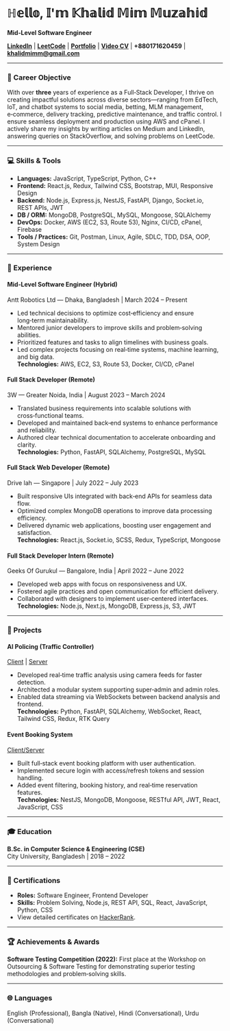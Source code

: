 # ℍ𝕖𝕝𝕝𝕠, 𝕀'𝕞 𝕂𝕙𝕒𝕝𝕚𝕕 𝕄𝕚𝕞 𝕄𝕦𝕫𝕒𝕙𝕚𝕕

**Mid‑Level Software Engineer**

**[LinkedIn](https://www.linkedin.com/in/khalidmimmuzahid/)** | **[LeetCode](https://www.leetcode.com/u/KhalidMimMuzahid)** | **[Portfolio](https://khalid-mim-muzahid.web.app/)** | **[Video CV](https://youtu.be/iFN7BDz3O54)** | **+880171620459** | **[khalidmimm@gmail.com](mailto:khalidmimm@gmail.com)**

---

### 🎯 Career Objective

With over **three** years of experience as a Full‑Stack Developer, I thrive on creating impactful solutions across diverse sectors—ranging from EdTech, IoT, and chatbot systems to social media, betting, MLM management, e‑commerce, delivery tracking, predictive maintenance, and traffic control. I ensure seamless deployment and production using AWS and cPanel. I actively share my insights by writing articles on Medium and LinkedIn, answering queries on StackOverflow, and solving problems on LeetCode.

---

### 💻 Skills & Tools

- **Languages:** JavaScript, TypeScript, Python, C++  
- **Frontend:** React.js, Redux, Tailwind CSS, Bootstrap, MUI, Responsive Design  
- **Backend:** Node.js, Express.js, NestJS, FastAPI, Django, Socket.io, REST APIs, JWT  
- **DB / ORM:** MongoDB, PostgreSQL, MySQL, Mongoose, SQLAlchemy  
- **DevOps:** Docker, AWS (EC2, S3, Route 53), Nginx, CI/CD, cPanel, Firebase  
- **Tools / Practices:** Git, Postman, Linux, Agile, SDLC, TDD, DSA, OOP, System Design  

---

### 💼 Experience

#### Mid‑Level Software Engineer (Hybrid)  
Antt Robotics Ltd — Dhaka, Bangladesh | March 2024 – Present
- Led technical decisions to optimize cost‑efficiency and ensure long‑term maintainability.  
- Mentored junior developers to improve skills and problem‑solving abilities.  
- Prioritized features and tasks to align timelines with business goals.  
- Led complex projects focusing on real‑time systems, machine learning, and big data.  
**Technologies:** AWS, EC2, S3, Route 53, Docker, CI/CD, cPanel  

#### Full Stack Developer (Remote)  
3W — Greater Noida, India | August 2023 – March 2024
- Translated business requirements into scalable solutions with cross‑functional teams.  
- Developed and maintained back‑end systems to enhance performance and reliability.  
- Authored clear technical documentation to accelerate onboarding and clarity.  
**Technologies:** Python, FastAPI, SQLAlchemy, PostgreSQL, MySQL  

#### Full Stack Web Developer (Remote)  
Drive lah — Singapore | July 2022 – July 2023
- Built responsive UIs integrated with back‑end APIs for seamless data flow.  
- Optimized complex MongoDB operations to improve data processing efficiency.  
- Delivered dynamic web applications, boosting user engagement and satisfaction.  
**Technologies:** React.js, Socket.io, SCSS, Redux, TypeScript, Mongoose  

#### Full Stack Developer Intern (Remote)  
Geeks Of Gurukul — Bangalore, India | April 2022 – June 2022
- Developed web apps with focus on responsiveness and UX.  
- Fostered agile practices and open communication for efficient delivery.  
- Collaborated with designers to implement user‑centered interfaces.  
**Technologies:** Node.js, Next.js, MongoDB, Express.js, S3, JWT  

---

### 🚀 Projects

#### AI Policing (Traffic Controller)  
[Client](https://github.com/KhalidMimMuzahid/AI_policing_reactjs_app) | [Server](https://github.com/KhalidMimMuzahid/ai_policing_fastapi)  
- Developed real‑time traffic analysis using camera feeds for faster detection.  
- Architected a modular system supporting super‑admin and admin roles.  
- Enabled data streaming via WebSockets between backend analysis and frontend.  
**Technologies:** Python, FastAPI, SQLAlchemy, WebSocket, React, Tailwind CSS, Redux, RTK Query  

#### Event Booking System  
[Client/Server](https://github.com/KhalidMimMuzahid/Event_Booking_System)  
- Built full‑stack event booking platform with user authentication.  
- Implemented secure login with access/refresh tokens and session handling.  
- Added event filtering, booking history, and real‑time reservation features.  
**Technologies:** NestJS, MongoDB, Mongoose, RESTful API, JWT, React, JavaScript, CSS  

---

### 🎓 Education

**B.Sc. in Computer Science & Engineering (CSE)**  
City University, Bangladesh | 2018 – 2022  

---

### 📜 Certifications

- **Roles:** Software Engineer, Frontend Developer  
- **Skills:** Problem Solving, Node.js, REST API, SQL, React, JavaScript, Python, CSS  
- View detailed certificates on [HackerRank](https://www.hackerrank.com/KhalidMimMuzahid).  

---

### 🏆 Achievements & Awards

**Software Testing Competition (2022):** First place at the Workshop on Outsourcing & Software Testing for demonstrating superior testing methodologies and problem‑solving skills.  

---

### 🌐 Languages

English (Professional), Bangla (Native), Hindi (Conversational), Urdu (Conversational)  
